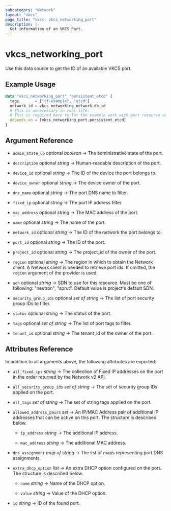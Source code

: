 ```yaml
---
subcategory: "Network"
layout: "vkcs"
page_title: "vkcs: vkcs_networking_port"
description: |-
  Get information of an VKCS Port.
---
```


# vkcs_networking_port

Use this data source to get the ID of an available VKCS port.

## Example Usage

```terraform
data "vkcs_networking_port" "persistent_etcd" {
  tags       = ["tf-example", "etcd"]
  network_id = vkcs_networking_network.db.id
  # This is unnecessary in real life.
  # This is required here to let the example work with port resource example. 
  depends_on = [vkcs_networking_port.persistent_etcd]
}
```

## Argument Reference
- `admin_state_up` optional *boolean* &rarr;  The administrative state of the port.

- `description` optional *string* &rarr;  Human-readable description of the port.

- `device_id` optional *string* &rarr;  The ID of the device the port belongs to.

- `device_owner` optional *string* &rarr;  The device owner of the port.

- `dns_name` optional *string* &rarr;  The port DNS name to filter.

- `fixed_ip` optional *string* &rarr;  The port IP address filter.

- `mac_address` optional *string* &rarr;  The MAC address of the port.

- `name` optional *string* &rarr;  The name of the port.

- `network_id` optional *string* &rarr;  The ID of the network the port belongs to.

- `port_id` optional *string* &rarr;  The ID of the port.

- `project_id` optional *string* &rarr;  The project_id of the owner of the port.

- `region` optional *string* &rarr;  The region in which to obtain the Network client. A Network client is needed to retrieve port ids. If omitted, the `region` argument of the provider is used.

- `sdn` optional *string* &rarr;  SDN to use for this resource. Must be one of following: "neutron", "sprut". Default value is project's default SDN.

- `security_group_ids` optional *set of* *string* &rarr;  The list of port security group IDs to filter.

- `status` optional *string* &rarr;  The status of the port.

- `tags` optional *set of* *string* &rarr;  The list of port tags to filter.

- `tenant_id` optional *string* &rarr;  The tenant_id of the owner of the port.


## Attributes Reference
In addition to all arguments above, the following attributes are exported:
- `all_fixed_ips` *string* &rarr;  The collection of Fixed IP addresses on the port in the order returned by the Network v2 API.

- `all_security_group_ids` *set of* *string* &rarr;  The set of security group IDs applied on the port.

- `all_tags` *set of* *string* &rarr;  The set of string tags applied on the port.

- `allowed_address_pairs`  *set* &rarr;  An IP/MAC Address pair of additional IP addresses that can be active on this port. The structure is described below.
  - `ip_address` *string* &rarr;  The additional IP address.

  - `mac_address` *string* &rarr;  The additional MAC address.


- `dns_assignment` *map of* *string* &rarr;  The list of maps representing port DNS assignments.

- `extra_dhcp_option`  *list* &rarr;  An extra DHCP option configured on the port. The structure is described below.
  - `name` *string* &rarr;  Name of the DHCP option.

  - `value` *string* &rarr;  Value of the DHCP option.


- `id` *string* &rarr;  ID of the found port.


